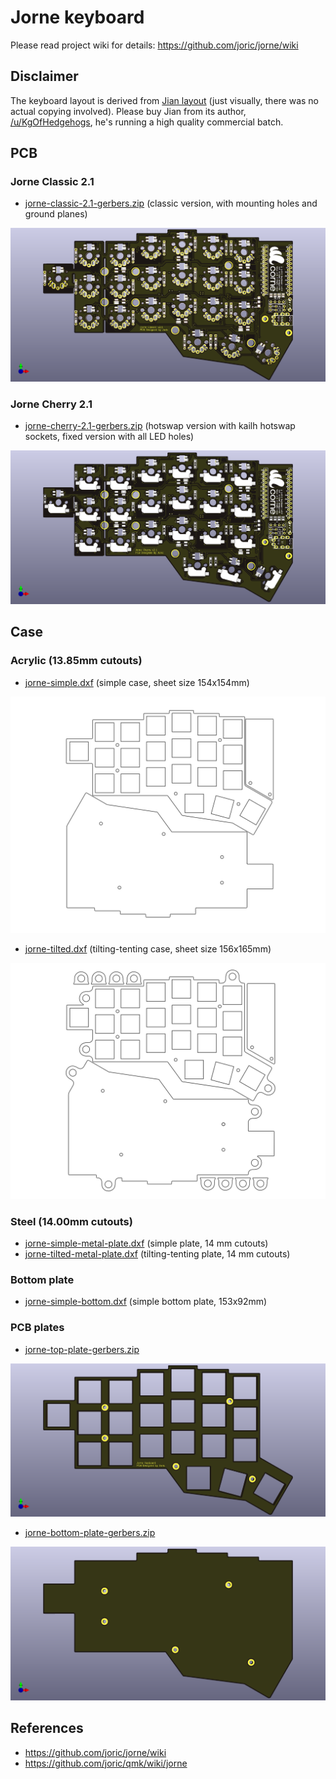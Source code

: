 # Jorne keyboard

Please read project wiki for details: https://github.com/joric/jorne/wiki

## Disclaimer

The keyboard layout is derived from [Jian layout](http://www.keyboard-layout-editor.com/#/gists/4b6c2af67148f58ddd6c6b2976c4370f) (just visually, there was no actual copying involved).
Please buy Jian from its author, [/u/KgOfHedgehogs](http://reddit.com/u/KgOfHedgehogs), he's running a high quality commercial batch.

## PCB

### Jorne Classic 2.1

* [jorne-classic-2.1-gerbers.zip](https://github.com/joric/crkbd/raw/jorne/gerbers/jorne-classic-2.1-gerbers.zip) (classic version, with mounting holes and ground planes)

![](images/jorne-classic-2.1.png)

### Jorne Cherry 2.1

* [jorne-cherry-2.1-gerbers.zip](https://github.com/joric/crkbd/raw/jorne/gerbers/jorne-cherry-2.1-gerbers.zip) (hotswap version with kailh hotswap sockets, fixed version with all LED holes)

![](images/jorne-cherry-2.1.png)

## Case

### Acrylic (13.85mm cutouts)

* [jorne-simple.dxf](https://github.com/joric/crkbd/raw/jorne/dxf/jorne-simple.dxf) (simple case, sheet size 154x154mm)

![](images/jorne-simple.png)

* [jorne-tilted.dxf](https://github.com/joric/crkbd/raw/jorne/dxf/jorne-tilted.dxf) (tilting-tenting case, sheet size 156x165mm)

![](images/jorne-tilted.png)

### Steel (14.00mm cutouts)

* [jorne-simple-metal-plate.dxf](https://github.com/joric/crkbd/raw/jorne/dxf/jorne-simple-metal-plate.dxf) (simple plate, 14 mm cutouts)
* [jorne-tilted-metal-plate.dxf](https://github.com/joric/crkbd/raw/jorne/dxf/jorne-tilted-metal-plate.dxf) (tilting-tenting plate, 14 mm cutouts)

### Bottom plate

* [jorne-simple-bottom.dxf](https://github.com/joric/crkbd/raw/jorne/dxf/jorne-simple-bottom.dxf) (simple bottom plate, 153x92mm)

### PCB plates

* [jorne-top-plate-gerbers.zip](https://github.com/joric/crkbd/raw/jorne/gerbers/jorne-top-plate-gerbers.zip)

![](images/jorne-top-plate.png)

* [jorne-bottom-plate-gerbers.zip](https://github.com/joric/crkbd/raw/jorne/gerbers/jorne-bottom-plate-gerbers.zip)

![](images/jorne-bottom-plate.png)

## References

* https://github.com/joric/jorne/wiki
* https://github.com/joric/qmk/wiki/jorne
